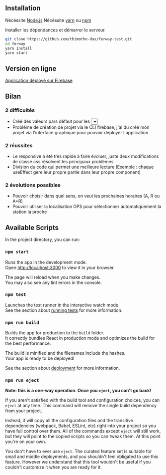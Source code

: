 ## Installation

Nécéssite [Node.js](https://nodejs.org/)
Nécéssite [yarn](https://yarnpkg.com/) ou [npm](https://docs.npmjs.com/)

Installer les dépendances et démarrer le serveur.

```sh
git clone https://github.com/thimothe-das/ferway-test.git
cd ferway
yarn install
yarn start
```

## Version en ligne

[Application déployé sur Firebase](https://react-ferway.web.app)

## Bilan

### 2 difficultés

- Créé des valeurs pars défaut pour les <select/>,
- Problème de création de projet via le CLI firebase, j'ai du créé mon projet via l'interface graphique pour pouvoir
  déployer l'application

### 2 réussites

- Le responsive a été très rapide à faire évoluer, juste deux modifications de classe css résolvent
  les principaux problèmes
- Division du code qui permet une meilleure lecture
  (Exemple : chaque useEffect gère leur propre partie dans leur propre component)

### 2 évolutions possibles

- Pouvoir choisir dans quel sens, on veut les prochaines horaires (A, R ou A+R)
- Pouvoir utiliser la localisation GPS pour sélectionner automatiquement la station la proche

## Available Scripts

In the project directory, you can run:

### `npm start`

Runs the app in the development mode.\
Open [http://localhost:3000](http://localhost:3000) to view it in your browser.

The page will reload when you make changes.\
You may also see any lint errors in the console.

### `npm test`

Launches the test runner in the interactive watch mode.\
See the section about [running tests](https://facebook.github.io/create-react-app/docs/running-tests) for more information.

### `npm run build`

Builds the app for production to the `build` folder.\
It correctly bundles React in production mode and optimizes the build for the best performance.

The build is minified and the filenames include the hashes.\
Your app is ready to be deployed!

See the section about [deployment](https://facebook.github.io/create-react-app/docs/deployment) for more information.

### `npm run eject`

**Note: this is a one-way operation. Once you `eject`, you can't go back!**

If you aren't satisfied with the build tool and configuration choices, you can `eject` at any time. This command will remove the single build dependency from your project.

Instead, it will copy all the configuration files and the transitive dependencies (webpack, Babel, ESLint, etc) right into your project so you have full control over them. All of the commands except `eject` will still work, but they will point to the copied scripts so you can tweak them. At this point you're on your own.

You don't have to ever use `eject`. The curated feature set is suitable for small and middle deployments, and you shouldn't feel obligated to use this feature. However we understand that this tool wouldn't be useful if you couldn't customize it when you are ready for it.
